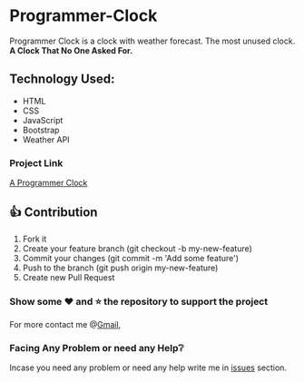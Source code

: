 # Programmer-Clock

Programmer Clock is a clock with weather forecast. The most unused clock.<br>
<b>A Clock That No One Asked For.</b>
  
## Technology Used:

- HTML
- CSS
- JavaScript
- Bootstrap
- Weather API

### Project Link

[A Programmer Clock](https://yogeshk4124.github.io/Programmer-Clock/)

## 👍 Contribution

1. Fork it
2. Create your feature branch (git checkout -b my-new-feature)
3. Commit your changes (git commit -m 'Add some feature')
4. Push to the branch (git push origin my-new-feature)
5. Create new Pull Request

### Show some :heart: and :star: the repository to support the project

For more contact me @[Gmail](mailto::yogeshk4124@gmail.com),

### Facing Any Problem or need any Help:grey_question:

Incase you need any problem or need any help write me in [issues](https://github.com/Yogeshk4124/A-Programmer-Clock/issues) section.
